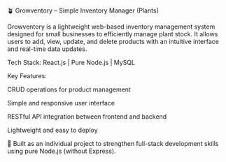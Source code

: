 🪴 Growventory – Simple Inventory Manager (Plants)

Growventory is a lightweight web-based inventory management system designed for small businesses to efficiently manage plant stock. It allows users to add, view, update, and delete products with an intuitive interface and real-time data updates.

Tech Stack: React.js | Pure Node.js | MySQL

Key Features:

CRUD operations for product management

Simple and responsive user interface 

RESTful API integration between frontend and backend

Lightweight and easy to deploy 

🚀 Built as an individual project to strengthen full-stack development skills using pure Node.js (without Express).
